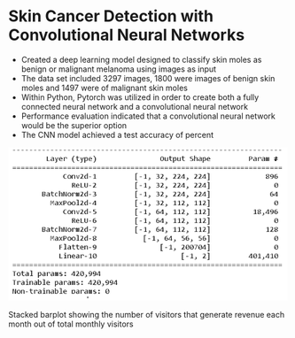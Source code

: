 # Skin Cancer Detection with Convolutional Neural Networks

* Created a deep learning model designed to classify skin moles as benign or malignant melanoma using images as input
* The data set included 3297 images, 1800 were images of benign skin moles and 1497 were of malignant skin moles
* Within Python, Pytorch was utilized in order to create both a fully connected neural network and a convolutional neural network
* Performance evaluation indicated that a convolutional neural network would be the superior option
* The CNN model achieved a test accuracy of  percent 

![](https://github.com/jgmonteirohub/Melanoma-Detection-with-Neural-Networks/blob/main/NNmodel.png)

Stacked barplot showing the number of visitors that generate revenue each month out of total monthly visitors
